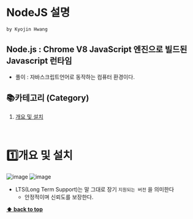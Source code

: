 # NodeJS 설명

`by Kyojin Hwang`

## Node.js : Chrome V8 JavaScript 엔진으로 빌드된 Javascript 런타임

- 풀이 : 자바스크립트언어로 동작하는 컴퓨터 환경이다.

## 📚카테고리 (Category)
1. [개요 및 설치](#개요-및-설치)

<br/>

# 1️⃣개요 및 설치
![image](https://github.com/KyoJin-Hwang/front-javascript-study/assets/84490050/0e7ce234-32e3-4740-b1fb-3cb5db5e9ebc)
![image](https://github.com/KyoJin-Hwang/front-javascript-study/assets/84490050/640570e8-029c-4209-b69c-7aa3920dd535)
- LTS(Long Term Support)는 말 그대로 장기 `지원되는 버전` 을 의미한다
    - 안정적이며 신뢰도를 보장한다.

**[⬆ back to top](#카테고리-category)**
<br/>
